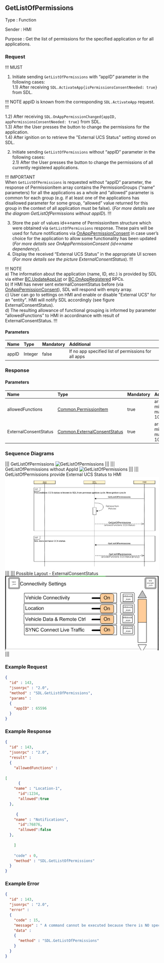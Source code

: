 ## GetListOfPermissions

Type
: Function

Sender
: HMI

Purpose
: Get the list of permissions for the specified application or for all applications.

### Request

!!! MUST  
1) Initiate sending `GetListOfPermissions` with “appID” parameter in the following cases:   
1.1) After receiving `SDL.ActivateApp{isPermissionsConsentNeeded: true}` from SDL.  

!!! NOTE
appID is known from the corresponding `SDL.ActivateApp` request.
!!!

1.2) After receiving `SDL.OnAppPermissionChanged{appID, appPermissionsConsentNeeded: true}` from SDL.  
1.3) After the User presses the button to change the permissions for the application.  
1.4) After ignition on to retrieve the "External UCS Status" setting stored on SDL.  

2) Initiate sending `GetListOfPermissions` without “appID” parameter in the following cases:  
2.1) After the User presses the button to change the permissions of all currently registered applications.  

!!! IMPORTANT  
When `GetListOfPermissions` is requested without “appID” parameter, the response of PermissionItem array contains the PermissionGroups (“name” parameters) for all the applications as a whole and “allowed” parameter is common for each group (e.g. if at least one of the applications has disallowed parameter for some group, “allowed” value returned for this group in the context of all application must be false). (_For more details see the diagram GetListOfPermissions without appID_). 
!!!

3) Store the pair of values id<->name of PermissionItem structure which were obtained via `GetListOfPermissions` response. These pairs will be used for future notifications via [OnAppPermissionConsent](https://github.com/smartdevicelink/sdl_hmi_integration_guidelines/blob/master/docs/SDL/OnAppPermissionConsent/index.md) in case user’s choice for the application to allow some functionality has been updated (_For more details see OnAppPermissionConsent (id<->name dependency_).  
4) Display the received “External UCS Status” in the appropriate UI screen (_For more details see the picture ExternalConsentStatus_).
!!!

!!! NOTE  
a) The information about the application (name, ID, etc.) is provided by SDL via either [BC.UpdateAppList](../../BasicCommunication/UpdateAppList/index.md) or [BC.OnAppRegistered](../../BasicCommunication/OnAppRegistered/index.md) RPCs.  
b) If HMI has never sent externalConsentStatus before (via [OnAppPermissionConsent](../OnAppPermissionConsent/index.md)), SDL will respond with empty array.  
c) User can go to settings on HMI and enable or disable "External UCS" for an "entity". HMI will notify SDL accordingly (see figure ExternalConsentStatus).  
d) The resulting allowance of functional grouping is informed by parameter “allowedFunctions” to HMI in accordinance with result of ExternalConsentStatus.
!!!

#### Parameters

|Name|Type|Mandatory|Additional|
|:---|:---|:--------|:---------|
|appID|Integer|false|If no app specified list of permissions for all apps|

### Response

#### Parameters

|Name|Type|Mandatory|Additional|
|:---|:---|:--------|:---------|
|allowedFunctions|[Common.PermissionItem]|true|array: true<br>minsize: 0<br>maxsize: 100|
|ExternalConsentStatus|[Common.ExternalConsentStatus]|true|array: true<br>minsize: 0<br>maxsize: 100|

[Common.PermissionItem]: ../../common/structs/#permissionitem
[Common.ExternalConsentStatus]: ../../common/structs/#externalconsentstatus

### Sequence Diagrams
|||
GetListOfPermissions
![GetListOfPermissions](./assets/GetListOfPermissions.jpg)
|||
|||
GetListOfPermissions without AppId
![GetListOfPermissions](./assets/GetListOfPermissionsNoId.jpg)
|||
|||
GetListOfPermissions provide  External UCS Status to HMI
![GetListOfPermissions](./assets/GetListOfPermissionsInformingHMI.png)
|||
|||
Possible Layout - ExternalConsentStatus  
![GetListOfPermissions](./assets/PossibleLayoutExternalConsentStatus.png)
|||

### Example Request

```json
{
  "id" : 143,
  "jsonrpc" : "2.0",
  "method" : "SDL.GetListOfPermissions",
  "params" :
  {
    "appID" : 65596
  }
}
```
### Example Response

```json
{
  "id" : 143,
  "jsonrpc" : "2.0",
  "result" :
  {
    "allowedFunctions" :

[
      {
    "name" : "Location-1",
      "id":1234,
      "allowed":true
  },

     {
    "name" : "Notifications",
      "id":76876,
      "allowed":false
  },

    ]

    "code" : 0,
    "method" : "SDL.GetListOfPermissions"
  }
}
```

### Example Error

```json
{
  "id" : 143,
  "jsonrpc" : "2.0",
  "error" :
  {
    "code" : 15,
    "message" : " A command cannot be executed because there is NO specified         with appID application registered ",
    "data" :
    {
      "method" : "SDL.GetListOfPermissions"
    }
  }
}
```
